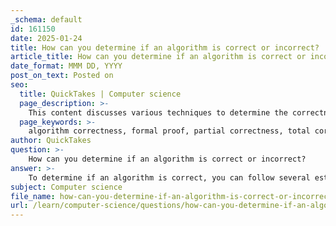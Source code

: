 ```yaml
---
_schema: default
id: 161150
date: 2025-01-24
title: How can you determine if an algorithm is correct or incorrect?
article_title: How can you determine if an algorithm is correct or incorrect?
date_format: MMM DD, YYYY
post_on_text: Posted on
seo:
  title: QuickTakes | Computer science
  page_description: >-
    This content discusses various techniques to determine the correctness of an algorithm, including formal proofs, loop invariants, mathematical induction, and testing methods.
  page_keywords: >-
    algorithm correctness, formal proof, partial correctness, total correctness, loop invariants, mathematical induction, proof by contradiction, algorithm testing, unit testing, integration testing, performance testing, comparison with established algorithms, simulation
author: QuickTakes
question: >-
    How can you determine if an algorithm is correct or incorrect?
answer: >-
    To determine if an algorithm is correct, you can follow several established techniques and principles. An algorithm is considered correct if, for any legal input, it halts (terminates) and produces the correct output. Here are the key methods to establish the correctness of an algorithm:\n\n1. **Formal Proof of Correctness**: This involves using mathematical reasoning to prove that the algorithm meets its specifications. There are two main types of correctness:\n   - **Partial Correctness**: The algorithm produces the correct output for valid inputs, but it may not terminate.\n   - **Total Correctness**: The algorithm produces the correct output and also terminates for all valid inputs. To prove total correctness, you can combine various methods to ensure both correctness and termination.\n\n2. **Loop Invariants**: For algorithms that involve loops, you can prove correctness by identifying a loop invariant—a condition that holds true before and after each iteration of the loop. By demonstrating that the loop invariant is maintained throughout the execution, you can argue that the algorithm behaves as intended.\n\n3. **Mathematical Induction**: This technique can be used to prove properties of recursive algorithms. You can show that the base case is correct and that if the algorithm works for an arbitrary case, it also works for the next case.\n\n4. **Proof by Contradiction**: This method involves assuming that the algorithm is incorrect and showing that this assumption leads to a contradiction. If you can derive a contradiction, it implies that the algorithm must be correct.\n\n5. **Testing**: While formal proofs are essential, practical testing is also crucial. This includes:\n   - **Unit Testing**: Testing individual components of the algorithm with known inputs and expected outputs.\n   - **Integration Testing**: Ensuring that the algorithm works correctly when integrated with other components.\n   - **Performance Testing**: Evaluating the algorithm's efficiency and speed under various conditions to ensure it meets performance requirements.\n\n6. **Comparison with Established Algorithms**: Validating the algorithm's performance by comparing it against well-established algorithms can provide insights into its accuracy and efficiency. This can involve measuring metrics like execution time and resource usage.\n\n7. **Simulation**: Simulating the algorithm's performance under different scenarios can help identify potential bottlenecks and inefficiencies. This method allows for testing in a controlled environment with varying workloads.\n\nBy employing a combination of these techniques, you can effectively reason about the correctness of an algorithm and ensure that it meets its intended purpose. Each method provides a structured approach to analyzing the algorithm's behavior and confirming its reliability.
subject: Computer science
file_name: how-can-you-determine-if-an-algorithm-is-correct-or-incorrect.md
url: /learn/computer-science/questions/how-can-you-determine-if-an-algorithm-is-correct-or-incorrect
---
```


&nbsp;
